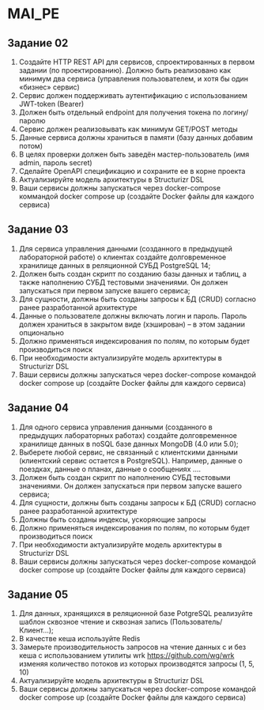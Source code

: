 # MAI_PE
## Задание 02

1. Создайте HTTP REST API для сервисов, спроектированных в первом задании (по 
проектированию). Должно быть реализовано как минимум два сервиса 
(управления пользователем, и хотя бы один «бизнес» сервис) 
2. Сервис должен поддерживать аутентификацию с использованием JWT-token 
(Bearer) 
3. Должен быть отдельный endpoint для получения токена по логину/паролю 
4. Сервис должен реализовывать как минимум GET/POST методы 
5. Данные сервиса должны храниться в памяти (базу данных добавим потом) 
6. В целях проверки должен быть заведён мастер-пользователь (имя admin, 
пароль secret) 
7. Сделайте OpenAPI спецификацию и сохраните ее в корне проекта 
8. Актуализируйте модель архитектуры в Structurizr DSL 
9. Ваши сервисы должны запускаться через docker-compose коммандой docker
compose up (создайте Docker файлы для каждого сервиса)

## Задание 03

1. Для сервиса управления данными (созданного в предыдущей лабораторной 
работе) о клиентах создайте долговременное хранилище данных в 
реляционной СУБД PostgreSQL 14; 
2. Должен быть создан скрипт по созданию базы данных и таблиц, а также 
наполнению СУБД тестовыми значениями. Он должен запускаться при первом 
запуске вашего сервиса; 
3. Для сущности, должны быть созданы запросы к БД (CRUD) согласно ранее 
разработанной архитектуре 
4. Данные о пользователе должны включать логин и пароль. Пароль должен 
храниться в закрытом виде (хэширован) – в этом задании опционально 
5. Должно применяться индексирования по полям, по которым будет 
производиться поиск 
6. При необходимости актуализируйте модель архитектуры в Structurizr DSL 
7. Ваши сервисы должны запускаться через docker-compose командой docker
compose up (создайте Docker файлы для каждого сервиса) 

## Задание 04

1. Для одного сервиса управления данными (созданного в предыдущих 
лабораторных работах) создайте долговременное хранилище данных в noSQL 
базе данных MongoDB (4.0 или 5.0); 
2. Выберете любой сервис, не связанный с клиентскими данными (клиентский 
сервис остается в PostgreSQL). Например, данные о поездках, данные о планах, 
данные о сообщениях …. 
3. Должен быть создан скрипт по наполнению СУБД тестовыми значениями. Он 
должен запускаться при первом запуске вашего сервиса; 
4. Для сущности, должны быть созданы запросы к БД (CRUD) согласно ранее 
разработанной архитектуре 
5. Должны быть созданы индексы, ускоряющие запросы 
6. Должно применяться индексирования по полям, по которым будет 
производиться поиск 
7. При необходимости актуализируйте модель архитектуры в Structurizr DSL 
8. Ваши сервисы должны запускаться через docker-compose командой docker
compose up (создайте Docker файлы для каждого сервиса) 

## Задание 05

1. Для данных, хранящихся в реляционной базе PotgreSQL реализуйте шаблон сквозное чтение и сквозная запись (Пользователь/Клиент…);
2. В качестве кеша используйте Redis
3. Замерьте производительность запросов на чтение данных с и без кеша с использованием утилиты wrk https://github.com/wg/wrk изменяя количество потоков из которых производятся запросы (1, 5, 10)
4. Актуализируйте модель архитектуры в Structurizr DSL
5. Ваши сервисы должны запускаться через docker-compose командой docker compose up (создайте Docker файлы для каждого сервиса)
